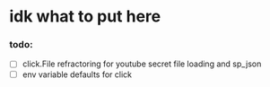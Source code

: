 # idk what to put here

### todo:

- [ ] click.File refractoring for youtube secret file loading and sp_json
- [ ] env variable defaults for click